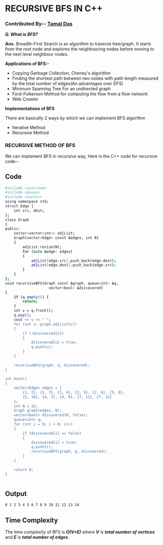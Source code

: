 
# RECURSIVE BFS IN C++

### Contributed By-- [Tamal Das](https://github.com/Rijudas149)

***Q. What is BFS?***

***Ans.*** Breadth-First Search is an algorithm to traverse tree/graph. It starts from the root node and explores the neighbouring nodes before moving to the next level neighbour nodes.

**Applications of BFS:-**

* Copying Garbage Collection, Cheney's algorithm
* Finding the shortest path between two nodes with path length measured by the total number of edges(An advantages over DFS)
* Minimum Spanning Tree For an undirected graph
* Ford-Fulkerson Method for computing the flow from a flow network
* Web Crawler

**Implementations of BFS**

There are basically 2 ways by which we can implement BFS algorithm

* Iterative Method
* Recursive Method

### RECURSIVE METHOD OF BFS

We can implement BFS in recursive way, Here is the C++ code for recursive code--




## Code


```bash
#include <iostream>
#include <queue>
#include <vector>
using namespace std;
struct Edge {
    int src, dest;
};
class Graph
{
public:
    vector<vector<int>> adjList;
    Graph(vector<Edge> const &edges, int N)
    {
        adjList.resize(N);
        for (auto &edge: edges)
        {
            adjList[edge.src].push_back(edge.dest);
            adjList[edge.dest].push_back(edge.src);
        }
    }
};
void recursiveBFS(Graph const &graph, queue<int> &q,
                    vector<bool> &discovered)
{
    if (q.empty()) {
        return;
    }
    int v = q.front();
    q.pop();
    cout << v << " ";
    for (int u: graph.adjList[v])
    {
        if (!discovered[u])
        {
            discovered[u] = true;
            q.push(u);
        }
    }
 
    recursiveBFS(graph, q, discovered);
}
 
int main()
{
    vector<Edge> edges = {
        {1, 2}, {1, 3}, {1, 4}, {2, 5}, {2, 6}, {5, 9},
        {5, 10}, {4, 7}, {4, 8}, {7, 11}, {7, 12}
    };
    int N = 15;
    Graph graph(edges, N);
    vector<bool> discovered(N, false);
    queue<int> q;
    for (int i = 0; i < N; i++)
    {
        if (discovered[i] == false)
        {
            discovered[i] = true;
            q.push(i);
            recursiveBFS(graph, q, discovered);
        }
    }
 
    return 0;
}



```
## Output

```bash
0 1 2 3 4 5 6 7 8 9 10 11 12 13 14

```

## Time Complexity

The time complexity of BFS is ***O(V+E)*** where ***V*** is ***total number of vertices*** and ***E*** is ***total number of edges***.